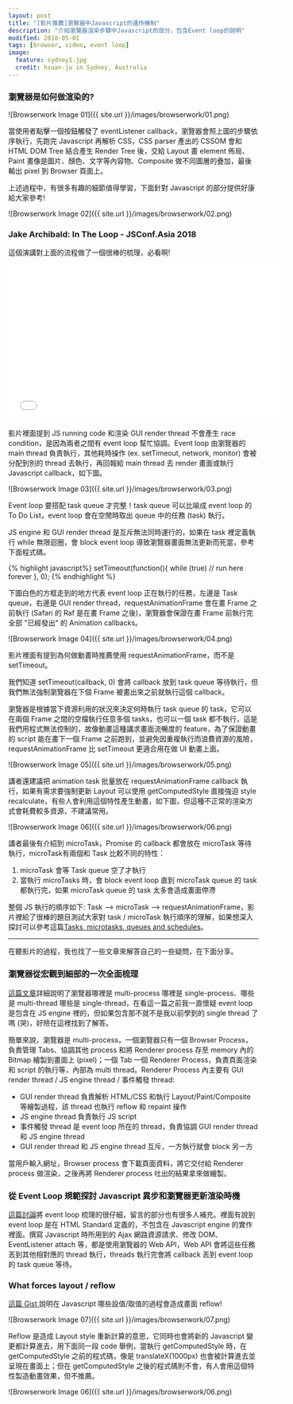 ```yaml
---
layout: post
title: "[影片推薦]瀏覽器中Javascript的運作機制"
description: "介紹瀏覽器渲染步驟中Javascript的部分，包含Event loop的說明"
modified: 2018-05-01
tags: [browser, video, event loop]
image:
  feature: sydney1.jpg
  credit: hsuan-ju in Sydney, Australia
---
```


### 瀏覽器是如何做渲染的?

![Browserwork Image 01]({{ site.url }}/images/browserwork/01.png)

當使用者點擊一個按鈕觸發了 eventListener callback，瀏覽器會照上圖的步驟依序執行，先跑完 Javascript 再解析 CSS，CSS parser 產出的 CSSOM 會和 HTML DOM Tree 結合產生 Render Tree 後，交給 Layout 畫 element 佈局、Paint 畫像是圖片、顏色、文字等內容物、Composite 做不同圖層的疊加，最後輸出 pixel 到 Browser 頁面上。

上述過程中，有很多有趣的細節值得學習，下面針對 Javascript 的部分提供好康給大家參考!

![Browserwork Image 02]({{ site.url }}/images/browserwork/02.png)

### Jake Archibald: In The Loop - JSConf.Asia 2018

這個演講對上面的流程做了一個很棒的梳理，必看啊!

<iframe width="560" height="315" src="//www.youtube.com/embed/cCOL7MC4Pl0" frameborder="0"></iframe>

影片裡面提到 JS running code 和渲染 GUI render thread 不會產生 race condition，是因為兩者之間有 event loop 幫忙協調。Event loop 由瀏覽器的 main thread 負責執行，其他耗時操作 (ex. setTimeout, network, monitor) 會被分配到別的 thread 去執行，再回報給 main thread 去 render 畫面或執行 Javascript callback，如下圖。

![Browserwork Image 03]({{ site.url }}/images/browserwork/03.png)

Event loop 要搭配 task queue 才完整！task queue 可以比喻成 event loop 的 To Do List，event loop 會在空閒時取出 queue 中的任務 (task) 執行。

JS engine 和 GUI render thread 是互斥無法同時運行的，如果在 task 裡定義執行 while 無限迴圈，會 block event loop 導致瀏覽器畫面無法更新而死當，參考下面程式碼。

{% highlight javascript%}
setTimeout(function(){
    while (true) // run here forever
}, 0);
{% endhighlight %}

下圖白色的方框走到的地方代表 event loop 正在執行的任務，左邊是 Task queue，右邊是 GUI render thread，requestAnimationFrame 會在畫 Frame 之前執行 (Safari 的 Raf 是在畫 Frame 之後)，瀏覽器會保證在畫 Frame 前執行完全部 "已經發出" 的 Animation callbacks。

![Browserwork Image 04]({{ site.url }}/images/browserwork/04.png)

影片裡面有提到為何做動畫時推薦使用 requestAnimationFrame，而不是 setTimeout。

我們知道 setTimeout(callback, 0) 會將 callback 放到 task queue 等待執行，但我們無法強制瀏覽器在下個 Frame 被畫出來之前就執行這個 callback。

瀏覽器是根據當下資源利用的狀況來決定何時執行 task queue 的 task，它可以在兩個 Frame 之間的空檔執行任意多個 tasks，也可以一個 task 都不執行，這是我們用程式無法控制的，故像動畫這種講求畫面流暢度的 feature，為了保證動畫的 script 能在畫下一個 Frame 之前跑到，並避免因重複執行而浪費資源的風險，requestAnimationFrame 比 setTimeout 更適合用在做 UI 動畫上面。

![Browserwork Image 05]({{ site.url }}/images/browserwork/05.png)

講者還建議把 animation task 批量放在 requestAnimationFrame callback 執行，如果有需求要強制更新 Layout 可以使用 getComputedStyle 直接強迫 style recalculate，有些人會利用這個特性產生動畫，如下圖，但這種不正常的渲染方式會耗費較多資源，不建議常用。

![Browserwork Image 06]({{ site.url }}/images/browserwork/06.png)

講者最後有介紹到 microTask，Promise 的 callback 都會放在 microTask 等待執行，microTask有兩個和 Task 比較不同的特性：

1. microTask 會等 Task queue 空了才執行
2. 當執行 microTasks 時，會 block event loop 直到 microTask queue 的 task 都執行完，如果 microTask queue 的 task 太多會造成畫面停滯

整個 JS 執行的順序如下: Task --> microTask --> requestAnimationFrame，影片裡給了很棒的題目測試大家對 task / microTask 執行順序的理解，如果想深入探討可以參考這篇<a href="https://jakearchibald.com/2015/tasks-microtasks-queues-and-schedules/">Tasks, microtasks, queues and schedules</a>。

---

在聽影片的過程，我也找了一些文章來解答自己的一些疑問，在下面分享。

### 瀏覽器從宏觀到細部的一次全面梳理
<a href="http://www.dailichun.com/2018/01/21/js_singlethread_eventloop.html">這篇文章</a>詳細說明了瀏覽器哪裡是 multi-process 哪裡是 single-process、哪些是 multi-thread 哪些是 single-thread，在看這一篇之前我一直懷疑 event loop 是包含在 JS engine 裡的，但如果包含那不就不是我以前學到的 single thread 了嗎 (哭)，好險在這裡找到了解答。

簡單來說，瀏覽器是 multi-process，一個瀏覽器只有一個 Browser Process，負責管理 Tabs、協調其他 process 和將 Renderer process 存至 memory 內的 Bitmap 繪製到畫面上 (pixel)；一個 Tab 一個 Renderer Process，負責頁面渲染和 script 的執行等，內部為 multi thread。Renderer Process 內主要有 GUI render thread / JS engine thread / 事件觸發 thread:

* GUI render thread 負責解析 HTML/CSS 和執行 Layout/Paint/Composite 等繪製過程，該 thread 也執行 reflow 和 repaint 操作
* JS engine thread 負責執行 JS script
* 事件觸發 thread 是 event loop 所在的 thread，負責協調 GUI render thread 和 JS engine thread
* GUI render thread 和 JS engine thread 互斥，一方執行就會 block 另一方

當用戶輸入網址，Browser process 會下載頁面資料，將它交付給 Renderer process 做渲染，之後再將 Renderer process 吐出的結果拿來做繪製。

### 從 Event Loop 規範探討 Javascript 異步和瀏覽器更新渲染時機
<a href="https://github.com/aooy/blog/issues/5">這篇討論</a>將 event loop 梳理的很仔細，留言的部分也有很多人補充。裡面有說到 event loop 是在 HTML Standard 定義的，不包含在 Javascript engine 的實作裡面。撰寫 Javascript 時所用到的 Ajax 網路資源請求、修改 DOM、EventListener attach 等，都是使用瀏覽器的 Web API，Web API 會將這些任務丟到其他相對應的 thread 執行，threads 執行完會將 callback 丟到 event loop 的 task queue 等待。

### What forces layout / reflow
<a href="https://gist.github.com/paulirish/5d52fb081b3570c81e3a">這篇 Gist </a> 說明在 Javascript 哪些設值/取值的過程會造成畫面 reflow! 

![Browserwork Image 07]({{ site.url }}/images/browserwork/07.png)

Reflow 是造成 Layout style 重新計算的意思，它同時也會將新的 Javascript 變更都計算進去，用下面同一段 code 舉例，當執行 getComputedStyle 時，在 getComputedStyle 之前的程式碼，像是 translateX(1000px) 也會被計算進去並呈現在畫面上；但在 getComputedStyle 之後的程式碼則不會，有人會用這個特性製造動畫效果，但不推薦。

![Browserwork Image 06]({{ site.url }}/images/browserwork/06.png)